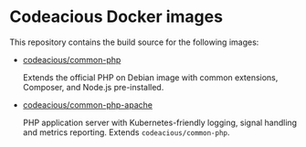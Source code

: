 # Codeacious Docker images

This repository contains the build source for the following images:

* [codeacious/common-php](https://hub.docker.com/r/codeacious/common-php)

  Extends the official PHP on Debian image with common extensions, Composer, and Node.js pre-installed.

* [codeacious/common-php-apache](https://hub.docker.com/r/codeacious/common-php-apache)

  PHP application server with Kubernetes-friendly logging, signal handling and metrics reporting. Extends `codeacious/common-php`.
